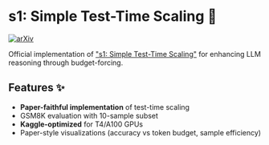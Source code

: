 # s1: Simple Test-Time Scaling 🔄

[![arXiv](https://img.shields.io/badge/arXiv-2501.19393-b31b1b.svg)](https://arxiv.org/abs/2501.19393)

Official implementation of ["s1: Simple Test-Time Scaling"](https://arxiv.org/abs/2501.19393) for enhancing LLM reasoning through budget-forcing.


## Features ✨
- **Paper-faithful implementation** of test-time scaling
- GSM8K evaluation with 10-sample subset
- **Kaggle-optimized** for T4/A100 GPUs
- Paper-style visualizations (accuracy vs token budget, sample efficiency)

